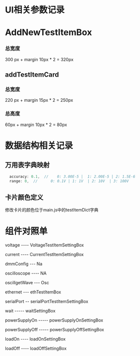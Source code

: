 # UI相关参数记录

# AddNewTestItemBox

### 总宽度

300 px + margin 10px * 2 = 320px





## addTestItemCard

### 总宽度

220 px + margin 15px * 2 = 250px

### 总高度

60px + margin 10px *  2 = 80px





# 数据结构相关记录

## 万用表字典映射

```javascript
  accuracy: 0.1,  //    0: 3.00E-5 |  1: 2.00E-5 | 2: 1.5E-6
  range: 0,  //      0: 0.1V | 1: 1V  | 2: 10V  | 3: 100V
```


## 卡片颜色定义
  修改卡片的颜色位于main.js中的testItemDict字典





# 组件对照单

voltage    ----    VoltageTestItemSettingBox

current    ----   CurrentTestItemSettingBox

dmmConfig --- Na

oscilloscope  ----   NA

oscillgetWave ---   Osc

ethernet   --- ethTestItemBox

serialPort --  serialPortTestItemSettingBox

wait   ----- waitSettingBox

powerSupplyOn -----   powerSupplyOnSettingBox

powerSupplyOff -----  powerSupplyOffSettingBox

loadOn ----    loadOnSettingBox

loadOff  ----  loadOffSettingBox
